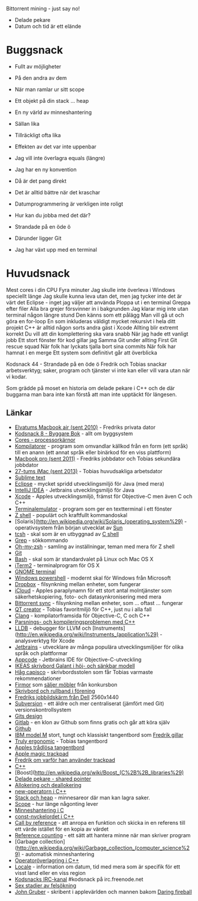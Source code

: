 
Bittorrent mining - just say no!

* Delade pekare
* Datum och tid är ett elände

# Buggsnack #

* Fullt av möjligheter
* På den andra av dem
* När man ramlar ur sitt scope
* Ett objekt på din stack … heap
* En ny värld av minneshantering
* Sällan lika
* Tillräckligt ofta lika
* Effekten av det var inte uppenbar
* Jag vill inte överlagra equals (längre)
* Jag har en ny konvention
* Då är det pang direkt
* Det är alltid bättre när det kraschar
* Datumprogrammering är verkligen inte roligt
* Hur kan du jobba med det där?

* Strandade på en öde ö
* Därunder ligger Git
* Jag har växt upp med en terminal

# Huvudsnack #

Mest cores i din CPU
Fyra minuter
Jag skulle inte överleva i Windows speciellt länge
Jag skulle kunna leva utan det, men jag tycker inte det är värt det
Eclipse - inget jag väljer att använda
Ploppa ut i en terminal
Greppa efter filer
Alla bra grejer försvinner in i bakgrunden
Jag klarar mig inte utan terminal någon längre stund
Den känns som ett pålägg
Man vill gå ut och göra en for-loop
En som inkluderas väldigt mycket rekursivt i hela ditt projekt
C++ är alltid någon sorts andra gäst i Xcode
Allting blir extremt korrekt
Du vill att din komplettering ska vara snabb
När jag hade ett vanligt jobb
Ett stort fönster för kod gillar jag
Samma Git under allting
First Git rescue squad
När folk har lyckats tjalla bort sina commits
När folk har hamnat i en merge
Ett system som definitivt går att överblicka

Kodsnack 44 - Strandade på en öde ö
Fredrik och Tobias snackar arbetsverktyg; saker, program och tjänster vi inte kan eller vill vara utan när vi kodar.

Som grädde på moset en historia om delade pekare i C++ och de där buggarna man bara inte kan förstå att man inte upptäckt för längesen.

## Länkar ##

* [Elvatums Macbook air (sent 2010)](http://www.everymac.com/systems/apple/macbook-air/specs/macbook-air-core-2-duo-1.6-11-late-2010-specs.html) - Fredriks privata dator
* [Kodsnack 8 - Byggare Bok](http://kodsnack.se/blog/2012/11/19/kodsnack-8-byggare-bob) - allt om byggsystem
* [Cores - processorkärnor](http://en.wikipedia.org/wiki/Multi-core_processor)
* [Kompilatorer](http://en.wikipedia.org/wiki/Compiler) - program som omvandlar källkod från en form (ett språk) till en anann (ett annat språk eller binärkod för en viss plattform)
* [Macbook pro (sent 2011)](http://www.everymac.com/systems/apple/macbook_pro/specs/macbook-pro-core-i7-2.4-15-late-2011-unibody-thunderbolt-specs.html) - Fredriks jobbdator och Tobias sekundära jobbdator
* [27-tums iMac (sent 2013)](http://www.everymac.com/systems/apple/imac/specs/imac-core-i7-3.5-27-inch-aluminum-late-2013-specs.html) - Tobias huvudsakliga arbetsdator
* [Sublime text](http://www.sublimetext.com)
* [Eclipse](https://www.eclipse.org) - mycket spridd utvecklingsmiljö för Java (med mera)
* [IntelliJ IDEA](http://www.jetbrains.com/idea/) - Jetbrains utvecklingsmiljö för Java
* [Xcode](https://developer.apple.com/xcode/) - Apples utvecklingsmiljö, främst för Objective-C men även C och C++
* [Terminalemulator](http://en.wikipedia.org/wiki/Terminal_emulator) - program som ger en textterminal i ett fönster
* [Z shell](http://en.wikipedia.org/wiki/Z_shell) - populärt och kraftfullt kommandoskal
* [Solaris](http://en.wikipedia.org/wiki/Solaris_(operating_system%29) - operativsystem från början utvecklat av [Sun](http://en.wikipedia.org/wiki/Sun_Microsystems)
* [tcsh](http://en.wikipedia.org/wiki/Tcsh) - skal som är en utbyggnad av [C shell](http://en.wikipedia.org/wiki/C_shell)
* [Grep](http://en.wikipedia.org/wiki/Grep) - sökkommando
* [Oh-my-zsh](https://github.com/robbyrussell/oh-my-zsh) - samling av inställningar, teman med mera för Z shell
* [Git](http://git-scm.com)
* [Bash](http://en.wikipedia.org/wiki/Bash_(Unix_shell)) - skal som är standardvalet på Linux och Mac OS X
* [iTerm2](http://www.iterm2.com/#/section/home) - terminalprogram för OS X
* [GNOME terminal](http://en.wikipedia.org/wiki/GNOME_Terminal)
* [Windows powershell](http://en.wikipedia.org/wiki/Windows_PowerShell) - modernt skal för Windows från Microsoft
* [Dropbox](https://www.dropbox.com) - filsynkning mellan enheter, som fungerar
* [iCloud](http://en.wikipedia.org/wiki/Icloud) - Apples paraplynamn för ett stort antal molntjänster som säkerhetskopiering, foto- och datasynkronisering med mera
* [Bittorrent sync](http://www.bittorrent.com/sync) - filsynkning mellan enheter, som … oftast … fungerar
* [QT creator](http://qt-project.org/wiki/Category:Tools::QtCreator) - Tobias favoritmiljö för C++, just nu i alla fall
* [Clang](http://en.wikipedia.org/wiki/Clang) - kompilatorframsida för Objective-C, C och C++
* [Parsnings- och kompileringsproblemen med C++](http://www.swig.org/article_cpp.html)
* [LLDB](http://lldb.llvm.org) - debugger för LLVM och [Instruments](http://en.wikipedia.org/wiki/Instruments_(application%29) - analysverktyg för Xcode
* [Jetbrains](http://www.jetbrains.com) - utvecklare av många populära utvecklingsmiljöer för olika språk och plattformar
* [Appcode](http://www.jetbrains.com/objc/) - Jetbrains IDE för Objective-C-utveckling
* [IKEAS skrivbord Galant i höj- och sänkbar modell](http://www.ikea.com/se/sv/catalog/products/90088946/)
* [Håg capisco](http://www.hag.se/produkter/hag-capisco/hag-capisco-8107/) - skrivbordsstolen som får Tobias varmaste rekommendationer
* [Firmor](http://www.bafab.se/se/) som [säljer möbler](http://kontorsutvecklarna.se/begagnade-mobler/) från konkursbon
* [Skrivbord och rullband i förening](http://en.wikipedia.org/wiki/Treadmill_desk)
* [Fredriks jobbildskärm från Dell](http://www1.euro.dell.com/se/sv/hemanvandare/Peripherals/dell-u2713hm/pd.aspx?refid=dell-u2713hm&cs=sedhs1&s=dhs) 2560x1440
* [Subversion](http://subversion.apache.org) - ett äldre och mer centraliserat (jämfört med Git) versionskontrollsystem
* [Gits design](http://aosabook.org/en/git.html)
* [Gitlab](https://www.gitlab.com) - en klon av Github som finns gratis och går att köra själv
* [Github](https://github.com)
* [IBM model M](http://en.wikipedia.org/wiki/Model_M_keyboard) stort, tungt och klassiskt tangentbord som [Fredrik gillar](http://www.bjoreman.com/main.php?mainId=142)
* [Truly ergonomic](http://www.trulyergonomic.com/store/index.php) - Tobias tangentbord
* [Apples trådlösa tangentbord](http://store.apple.com/se/product/MC184S/B/apple-wireless-keyboard?fnode=5b3abcc454654c56a0e1d775d3d6376db8041083c9ce7e2898d21e1eb184a3ad6e0cfc3bf2491a37e86048c22a77079570707acc4e2677e2a7d412cfb3146608)
* [Apple magic trackpad](http://store.apple.com/se/product/MC380Z/A/magic-trackpad?fnode=5b3abcc454654c56a0e1d775d3d6376db8041083c9ce7e2898d21e1eb184a3ad6e0cfc3bf2491a37e86048c22a77079570707acc4e2677e2a7d412cfb3146608)
* [Fredrik om varför han använder trackpad](http://www.bjoreman.com/thoughts/magicTrackpad.html)
* [C++](http://en.wikipedia.org/wiki/C++)
* [Boost](http://en.wikipedia.org/wiki/Boost_(C%2B%2B_libraries%29)
* [Delade pekare - shared pointer](http://www.cplusplus.com/reference/memory/shared_ptr/)
* [Allokering och deallokering](http://stackoverflow.com/a/15604573)
* [new-operatorn i C++](http://www.cplusplus.com/reference/new/operator%20new/)
* [Stack och heap]() - minnesareor där man kan lagra saker.
* [Scope]() - hur länge någonting lever
* [Minneshantering i C](http://stackoverflow.com/a/24922)
* [const-nyckelordet i C++](http://stackoverflow.com/questions/4064286/c-const-keyword-explanation)
* [Call by reference](http://en.wikipedia.org/wiki/Evaluation_strategy#Call_by_reference) - att anropa en funktion och skicka in en referens till ett värde istället för en kopia av värdet
* [Reference counting](http://en.wikipedia.org/wiki/Reference_counting) - ett sätt att hantera minne när man skriver program
* [Garbage collection](http://en.wikipedia.org/wiki/Garbage_collection_(computer_science%29) - automatisk minneshantering
* [Operatoröverlagring i C++](http://courses.cms.caltech.edu/cs11/material/cpp/donnie/cpp-ops.html)
* [Locale](http://en.wikipedia.org/wiki/Locale) - information om datum, tid med mera som är specifik för ett visst land eller en viss region
* [Kodsnacks IRC-kanal](irc://irc.freenode.net/kodsnack) #kodsnack på irc.freenode.net
* [Sex stadier av felsökning](http://plasmasturm.org/log/6debug/)
* [John Gruber](http://en.wikipedia.org/wiki/John_Gruber) - skribent i applevärlden och mannen bakom [Daring fireball](http://daringfireball.net)
